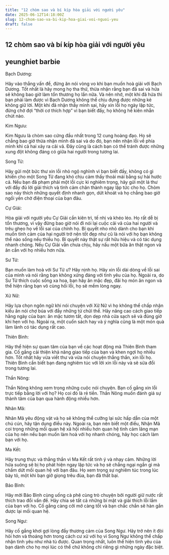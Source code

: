 ```yaml
---
title: "12 chòm sao và bí kíp hòa giải với người yêu"
date: 2025-06-12T14:18:00Z
slug: 12-chom-sao-va-bi-kip-hoa-giai-voi-nguoi-yeu
draft: false
---
```


## 12 chòm sao và bí kíp hòa giải với người yêu

## yeunghiet barbie

Bạch Dương:

Hãy vào thẳng vấn đề, đừng ăn nói vòng vo khi bạn muốn hoà giải với Bạch Dương. Tốt nhất là hãy mong họ tha thứ, thừa nhận rằng bạn đã sai và hứa sẽ không bao giờ làm tổn thương họ lần nữa. Và nên nhớ, một khi đã hứa thì bạn phải làm được vì Bạch Dương không thể chịu đựng được những kẻ không giữ lời. Một khi đã nhận thấy mình sai, hãy xin lỗi họ ngày lập tức, đừng chờ đợi “thời cơ thích hợp” vì bạn biết đấy, họ không hề kiên nhẫn chút nào.
 
 
Kim Ngưu:
 
Kim Ngưu là chòm sao cứng đầu nhất trong 12 cung hoàng đạo. Họ sẽ chẳng bao giờ thừa nhận mình đã sai và do đó, bạn nên nhận lỗi về phía mình khi cả hai xảy ra cãi vã. Đây cũng là cách bạn có thể tránh được những xung đột không đáng có giữa hai người trong tương lai.
 
 
Song Tử:
 
Hãy gửi một bức thư xin lỗi nhỏ ngộ nghĩnh vì bạn biết đấy, không có gì khiến cho một Song Tử đang khó chịu cảm thấy thoải mái bằng sự hài hước cả. Nếu bạn đã phạm phải một lỗi cực kì nghiêm trọng, hãy gửi một lá thư với đầy đủ lời giải thích và tình cảm chân thành ngay lập tức cho họ. Chòm sao này thích những quyết định nhanh gọn, dứt khoát và họ chẳng bao giờ ngồi yên chờ điện thoại của bạn đâu.
 
 
Cự Giải:
 
Hòa giải với người yêu Cự Giải cần kiên trì, tế nhị và khéo léo. Họ rất dễ bị tổn thương, vì vậy đừng bao giờ nói đi nói lại cuộc cãi vã của hai người và trêu ghẹo họ về lỗi sai của chính họ. Bí quyết nho nhỏ dành cho bạn khi muốn tình cảm của hai người trở nên tốt đẹp như cũ là nói với họ bạn không thể nào sống nếu thiếu họ. Bí quyết này thật sự rất hữu hiệu và có tác dụng nhanh chóng. Nếu Cự Giải vẫn chưa chịu, hãy nấu một bữa ăn thật ngon và ân cần với họ nhiều hơn nữa.
 
 
Sư Tử:
 
Bạn muốn làm hoà với Sư Tử ư? Hãy nịnh họ. Hãy xin lỗi dài dòng về lỗi sai của mình và nói rằng bạn không xứng đáng với tình yêu của họ. Ngoài ra, do Sư Tử thích cuộc sống xa hoa, bạn hãy ăn mặc đẹp, đãi họ món ăn ngon và thể hiện rằng bạn vô cùng hối lỗi, họ sẽ mềm lòng ngay.
 
 
Xử Nữ:
 
Hãy lựa chọn ngôn ngữ khi nói chuyện với Xữ Nữ vì họ không thể chấp nhận kiểu ăn nói chợ búa với đầy những từ chửi thề. Hãy nâng cao cách giao tiếp hằng ngày của bạn: ăn mặc tươm tất, dọn dẹp nhà cửa sạch sẽ và đúng giờ khi hẹn với họ. Ngoài ra, một cuốn sách hay và ý nghĩa cũng là một món quà làm lành có tác dụng rất cao.
 
 
 
Thiên Bình:
 
Hãy thể hiện sự quan tâm của bạn về các hoạt động mà Thiên Bình tham gia. Cố gắng cải thiện khả năng giao tiếp của bạn và khen ngợi họ nhiều hơn. Tốt nhất hãy vừa viết thư và vừa nói chuyện thẳng thắn, xin lỗi họ. Thiên Bình cần biết bạn đang nghiêm túc với lời xin lỗi này và sẽ sửa đổi trong tương lai.
 
 
Thần Nông:
 
Thần Nông không xem trọng những cuộc nói chuyện. Bạn cố gắng xin lỗi trực tiếp bằng lời với họ? Họ coi đó là rẻ tiền. Thần Nông muốn đánh giá sự thành tâm của bạn qua hành động nhiều hơn.
 
 
Nhân Mã:
 
Nhân Mã yêu động vật và họ sẽ không thể cưỡng lại sức hấp dẫn của một chú cún, hãy tận dụng điều này. Ngoài ra, bạn nên biết một điều, Nhận Mã coi trọng những mối quan hệ xã hội nhiều hơn quan hệ tình cảm lãng mạn của họ nên nếu bạn muốn làm hoà với họ nhanh chóng, hãy học cách làm bạn với họ.
 
 
Ma Kết:
 
Hãy trung thực và thẳng thắn vì Ma Kết rất tinh ý và nhạy cảm. Những lời hứa suông sẽ bị họ phát hiện ngay lập tức và họ sẽ chẳng ngại ngần gì mà chấm dứt mối quan hệ với bạn đâu. Họ xem trọng sự nghiêm túc trong lúc bày tỏ, một khi bạn giở giọng trêu đùa, bạn đã thất bại.
 
 
Bảo Bình:
 
Hãy mời Bảo Bình cùng uống cà phê cùng trò chuyện bởi người giữ nước rất thích trao đổi vấn đề. Hãy chia sẻ tất cả những bí mật và giải thích lỗi lầm của bạn với họ. Cố gắng càng cởi mở càng tốt và bạn chắc chắn sẽ hàn gắn được lại mối quan hệ.
 
 
Song Ngư:
 
Hãy cố gắng khơi gợi lòng đầy thương cảm của Song Ngư. Hãy trở nên ít đòi hỏi hơn và thoáng hơn trong cách cư xử với họ vì Song Ngư không thể chấp nhận tình yêu như nhà tù được. Quan trọng nhất, luôn thể hiện tình yêu của bạn dành cho họ mọi lúc có thể chứ không chỉ riêng gì những ngày đặc biệt.
